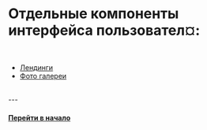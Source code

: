 # Отдельные компоненты интерфейса пользовател¤:

<br />

- [Лендинги](./landing)
- [Фото галереи](./galleries)

<br />
---
<br />


#### [Перейти в начало](https://github.com/tsvetkovpro/sources#web-dev)